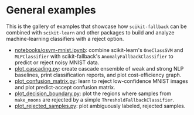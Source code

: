 General examples
================

This is the gallery of examples that showcase how `scikit-fallback` can be combined with
`scikit-learn` and other packages to build and analyze machine-learning classifiers with
a reject option.

* [notebooks/osvm-mnist.ipynb](./notebooks/osvm-mnist.ipynb): combine scikit-learn's `OneClassSVM`
  and `MLPClassifier` with scikit-fallback's `AnomalyFallbackClassifier` to predict or reject
  noisy MNIST data.
* [plot_cascading.py](./plot_cascading.py): create cascade ensemble of weak and strong NLP baselines,
  print classification reports, and plot cost-efficiency graph.
* [plot_confusion_matrix.py](./plot_confusion_matrix.py): learn to reject low-confidence
  MNIST images and plot predict-accept confusion matrix.
* [plot_decision_boundary.py](./plot_decision_boundary.py): plot the regions where
  samples from `make_moons` are rejected by a simple `ThresholdFallbackClassifier`.
* [plot_rejected_samples.py](./plot_rejected_samples.py): plot ambiguously labeled, rejected samples.
